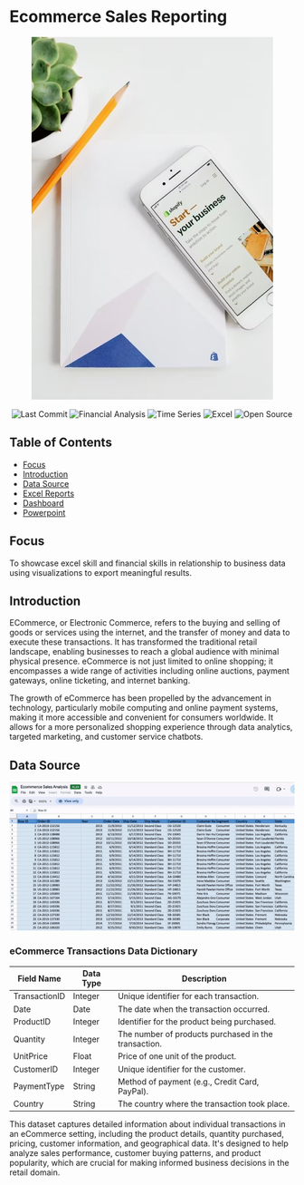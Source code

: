 # Ecommerce Sales Reporting

<p align="center">
  <!-- Replace 'image_url' with the actual URL of your image -->
  <img src="pic1.jpeg" alt="Ecommerce-Picture">
</p>

<p align="center">
  <img src="https://img.shields.io/github/last-commit/dsrichard97/Ecommerce" alt="Last Commit">
  <img src="https://img.shields.io/badge/Financial_Analysis-Trends-red" alt="Financial Analysis">
  <img src="https://img.shields.io/badge/STAT-Time_Series-blue" alt="Time Series">
  <img src="https://img.shields.io/badge/Excel-green" alt="Excel">
  <img src="https://badges.frapsoft.com/os/v1/open-source.svg?v=103" alt="Open Source">
  </a>
</p>



## Table of Contents
- [Focus](#focus)
- [Introduction](#introduction)
- [Data Source](#data-source)
- [Excel Reports](#excel-report)
- [Dashboard](#dashboard)
- [Powerpoint](#powerpoint)

## Focus 
To showcase excel skill and financial skills in relationship to business data using visualizations to export meaningful results.


## Introduction
ECommerce, or Electronic Commerce, refers to the buying and selling of goods or services using the internet, and the transfer of money and data to execute these transactions. It has transformed the traditional retail landscape, enabling businesses to reach a global audience with minimal physical presence. eCommerce is not just limited to online shopping; it encompasses a wide range of activities including online auctions, payment gateways, online ticketing, and internet banking.

The growth of eCommerce has been propelled by the advancement in technology, particularly mobile computing and online payment systems, making it more accessible and convenient for consumers worldwide. It allows for a more personalized shopping experience through data analytics, targeted marketing, and customer service chatbots.


## Data Source

![EcommerceData](https://github.com/dsrichard97/Ecommerce/blob/main/vidgif.gif)

### eCommerce Transactions Data Dictionary
| Field Name    | Data Type | Description                                           |
|---------------|-----------|-------------------------------------------------------|
| TransactionID | Integer   | Unique identifier for each transaction.               |
| Date          | Date      | The date when the transaction occurred.               |
| ProductID     | Integer   | Identifier for the product being purchased.           |
| Quantity      | Integer   | The number of products purchased in the transaction.  |
| UnitPrice     | Float     | Price of one unit of the product.                     |
| CustomerID    | Integer   | Unique identifier for the customer.                   |
| PaymentType   | String    | Method of payment (e.g., Credit Card, PayPal).        |
| Country       | String    | The country where the transaction took place.         |

This dataset captures detailed information about individual transactions in an eCommerce setting, including the product details, quantity purchased, pricing, customer information, and geographical data. It's designed to help analyze sales performance, customer buying patterns, and product popularity, which are crucial for making informed business decisions in the retail domain.


